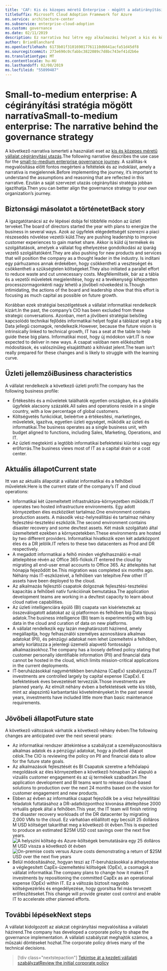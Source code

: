 ```yaml
---
title: 'CAF: Kis és közepes méretű Enterprise - mögött a adatirányítási stratégia kezdeti Narratíva'
titleSuffix: Microsoft Cloud Adoption Framework for Azure
ms.service: architecture-center
ms.subservice: enterprise-cloud-adoption
ms.custom: governance
ms.date: 02/11/2019
description: Ez narratíva hoz létre egy alkalmazási helyzet a kis és közepes méretű vállalat cégirányítási útra.
author: BrianBlanchard
ms.openlocfilehash: 6173b01f310169017761110d6641acfa51d45df8
ms.sourcegitcommit: 273e690c0cfabbc3822089c7d8bc743ef41d2b6e
ms.translationtype: MT
ms.contentlocale: hu-HU
ms.lasthandoff: 02/08/2019
ms.locfileid: "55899487"
---
```

# <a name="small-to-medium-enterprise-the-narrative-behind-the-governance-strategy"></a><span data-ttu-id="e1412-103">Small-to-medium enterprise: A cégirányítási stratégia mögött narratíva</span><span class="sxs-lookup"><span data-stu-id="e1412-103">Small-to-medium enterprise: The narrative behind the governance strategy</span></span>

<span data-ttu-id="e1412-104">A következő narratíva ismerteti a használati eset az [kis és közepes méretű vállalat cégirányítási utazás](./overview.md).</span><span class="sxs-lookup"><span data-stu-id="e1412-104">The following narrative describes the use case for the [small-to-medium enterprise governance journey](./overview.md).</span></span> <span data-ttu-id="e1412-105">A szállítás-k megvalósítása előtt fontos megérteni a feltételek és az indoklást, amely a narratíva is megjelennek.</span><span class="sxs-lookup"><span data-stu-id="e1412-105">Before implementing the journey, it’s important to understand the assumptions and reasoning that are reflected in this narrative.</span></span> <span data-ttu-id="e1412-106">Ezután a saját szervezet utazás cégirányítási stratégia jobban igazíthatja.</span><span class="sxs-lookup"><span data-stu-id="e1412-106">Then you can better align the governance strategy to your own organization’s journey.</span></span>

## <a name="back-story"></a><span data-ttu-id="e1412-107">Biztonsági másolatot a történetet</span><span class="sxs-lookup"><span data-stu-id="e1412-107">Back story</span></span>

<span data-ttu-id="e1412-108">A igazgatótanácsi az év lépései dobja fel többféle módon az üzleti terveket.</span><span class="sxs-lookup"><span data-stu-id="e1412-108">The board of directors started the year with plans to energize the business in several ways.</span></span> <span data-ttu-id="e1412-109">Azok az ügyfelek elégedettségét szerezni a piaci részesedés növelése vezetői küld.</span><span class="sxs-lookup"><span data-stu-id="e1412-109">They are pushing leadership to improve customer experiences to gain market share.</span></span> <span data-ttu-id="e1412-110">Akkor is küld új termékek és szolgáltatások, amelyek a vállalat fog elhelyezése gondolkodási az iparág vezető szolgáltatóként.</span><span class="sxs-lookup"><span data-stu-id="e1412-110">They are also pushing for new products and services that will position the company as a thought leader in the industry.</span></span> <span data-ttu-id="e1412-111">Is indítani egy párhuzamos annak érdekében, hogy csökkentheti a veszteséget és csökkentheti a szükségtelen költségeket.</span><span class="sxs-lookup"><span data-stu-id="e1412-111">They also initiated a parallel effort to reduce waste and cut unnecessary costs.</span></span> <span data-ttu-id="e1412-112">Megfélemlítsék, bár az a tábla és a vezetői műveletek megjelenítése, hogy ez a tevékenységi kifejezetten processzormagonkénti nagy lehető a jövőbeli növekedést is.</span><span class="sxs-lookup"><span data-stu-id="e1412-112">Though intimidating, the actions of the board and leadership show that this effort is focusing as much capital as possible on future growth.</span></span>

<span data-ttu-id="e1412-113">Korábban ezek stratégiai beszélgetések a vállalat informatikai rendelkezik kizárt.</span><span class="sxs-lookup"><span data-stu-id="e1412-113">In the past, the company’s CIO has been excluded from these strategic conversations.</span></span> <span data-ttu-id="e1412-114">Azonban, mert a jövőbeni stratégiai belsőleg kapcsolódó technikai fejlődés informatikai helyet foglal a táblázat segít a big Data jellegű csomagok, rendelkezik.</span><span class="sxs-lookup"><span data-stu-id="e1412-114">However, because the future vision is intrinsically linked to technical growth, IT has a seat at the table to help guide these big plans.</span></span> <span data-ttu-id="e1412-115">Informatikai most, hogy új módokon várt.</span><span class="sxs-lookup"><span data-stu-id="e1412-115">IT is now expected to deliver in new ways.</span></span> <span data-ttu-id="e1412-116">A csapat valóban nem előkészített módosítások, és valószínűleg elsajátítható a kihívást jelent.</span><span class="sxs-lookup"><span data-stu-id="e1412-116">The team isn’t really prepared for these changes and is likely to struggle with the learning curve.</span></span>

## <a name="business-characteristics"></a><span data-ttu-id="e1412-117">Üzleti jellemzői</span><span class="sxs-lookup"><span data-stu-id="e1412-117">Business characteristics</span></span>

<span data-ttu-id="e1412-118">A vállalat rendelkezik a következő üzleti profil:</span><span class="sxs-lookup"><span data-stu-id="e1412-118">The company has the following business profile:</span></span>

- <span data-ttu-id="e1412-119">Értékesítés és a műveletek találhatók egyetlen országban, és a globális ügyfelek alacsony százalék.</span><span class="sxs-lookup"><span data-stu-id="e1412-119">All sales and operations reside in a single country, with a low percentage of global customers.</span></span>
- <span data-ttu-id="e1412-120">Költségvetés funkciókat, beleértve a értékesítési, marketinges, műveletek, igazítva, egyetlen üzleti egységet, működik az üzleti és informatikai.</span><span class="sxs-lookup"><span data-stu-id="e1412-120">The business operates as a single business unit, with budget aligned to functions, including Sales, Marketing, Operations, and IT.</span></span>
- <span data-ttu-id="e1412-121">Az üzleti megtekinti a legtöbb informatikai befektetési kiürítési vagy egy erőforrás.</span><span class="sxs-lookup"><span data-stu-id="e1412-121">The business views most of IT as a capital drain or a cost center.</span></span>

## <a name="current-state"></a><span data-ttu-id="e1412-122">Aktuális állapot</span><span class="sxs-lookup"><span data-stu-id="e1412-122">Current state</span></span>

<span data-ttu-id="e1412-123">Itt van az aktuális állapotát a vállalat informatikai és a felhőbeli műveletek:</span><span class="sxs-lookup"><span data-stu-id="e1412-123">Here is the current state of the company’s IT and cloud operations:</span></span>

- <span data-ttu-id="e1412-124">Informatikai két üzemeltetett infrastruktúra-környezetben működik.</span><span class="sxs-lookup"><span data-stu-id="e1412-124">IT operates two hosted infrastructure environments.</span></span> <span data-ttu-id="e1412-125">Egy adott környezetben éles eszközöket tartalmaz.</span><span class="sxs-lookup"><span data-stu-id="e1412-125">One environment contains production assets.</span></span> <span data-ttu-id="e1412-126">A második vész-helyreállítási és tartalmaz néhány fejlesztési-tesztelési eszközök.</span><span class="sxs-lookup"><span data-stu-id="e1412-126">The second environment contains disaster recovery and some dev/test assets.</span></span> <span data-ttu-id="e1412-127">Két másik szolgáltató által üzemeltetett ezekben a környezetekben.</span><span class="sxs-lookup"><span data-stu-id="e1412-127">These environments are hosted by two different providers.</span></span> <span data-ttu-id="e1412-128">Informatikai hivatkozik ezen két adatközpont éles és a DR jelölik.</span><span class="sxs-lookup"><span data-stu-id="e1412-128">IT refers to these two datacenters as Prod and DR respectively.</span></span>
- <span data-ttu-id="e1412-129">A megadott informatikai a felhő minden végfelhasználói e-mail áttelepítése révén az Office 365-fiókok.</span><span class="sxs-lookup"><span data-stu-id="e1412-129">IT entered the cloud by migrating all end-user email accounts to Office 365.</span></span> <span data-ttu-id="e1412-130">Az áttelepítés hat hónapja fejeződött be.</span><span class="sxs-lookup"><span data-stu-id="e1412-130">This migration was completed six months ago.</span></span> <span data-ttu-id="e1412-131">Néhány más IT-eszközeivel, a felhőben van telepítve.</span><span class="sxs-lookup"><span data-stu-id="e1412-131">Few other IT assets have been deployed to the cloud.</span></span>
- <span data-ttu-id="e1412-132">Az alkalmazás fejlesztői csapatok dolgoznak fejlesztési-tesztelési kapacitás a felhőbeli natív funkcióinak bemutatása.</span><span class="sxs-lookup"><span data-stu-id="e1412-132">The application development teams are working in a dev/test capacity to learn about cloud native capabilities.</span></span>
- <span data-ttu-id="e1412-133">Az üzleti intelligenciára épülő (BI) csapata van kísérleteztek az összeválogatott adatokat az új platformon és felhőben big Data típusú adatok.</span><span class="sxs-lookup"><span data-stu-id="e1412-133">The business intelligence (BI) team is experimenting with big data in the cloud and curation of data on new platforms.</span></span>
- <span data-ttu-id="e1412-134">A vállalat rendelkezik egy lazán meghatározott házirend, amely megállapítja, hogy felhasználói személyes azonosításra alkalmas adatokat (PII), és pénzügyi adatokat nem lehet üzemeltetni a felhőben, amely korlátozza a jelenlegi üzemelő alapvető fontosságú alkalmazásokhoz.</span><span class="sxs-lookup"><span data-stu-id="e1412-134">The company has a loosely defined policy stating that customer personally identifiable information (PII) and financial data cannot be hosted in the cloud, which limits mission-critical applications in the current deployments.</span></span>
- <span data-ttu-id="e1412-135">IT-beruházásokkal nagymértékben beruházna (CapEx) szabályozza.</span><span class="sxs-lookup"><span data-stu-id="e1412-135">IT investments are controlled largely by capital expense (CapEx).</span></span> <span data-ttu-id="e1412-136">E befektetések éves bevezetését tervezzük.</span><span class="sxs-lookup"><span data-stu-id="e1412-136">Those investments are planned yearly.</span></span> <span data-ttu-id="e1412-137">Az elmúlt néhány évben a befektetések vette kis több, mint az alapszintű karbantartási követelményeket.</span><span class="sxs-lookup"><span data-stu-id="e1412-137">In the past several years, investments have included little more than basic maintenance requirements.</span></span>

## <a name="future-state"></a><span data-ttu-id="e1412-138">Jövőbeli állapot</span><span class="sxs-lookup"><span data-stu-id="e1412-138">Future state</span></span>

<span data-ttu-id="e1412-139">A következő változások várhatók a következő néhány évben:</span><span class="sxs-lookup"><span data-stu-id="e1412-139">The following changes are anticipated over the next several years:</span></span>

- <span data-ttu-id="e1412-140">Az informatikai rendszer áttekintése a szabályzat a személyazonosításra alkalmas adatok és a pénzügyi adatokat, hogy a jövőbeli állapot célok.</span><span class="sxs-lookup"><span data-stu-id="e1412-140">The CIO is reviewing the policy on PII and financial data to allow for the future state goals.</span></span>
- <span data-ttu-id="e1412-141">Az alkalmazások fejlesztését és BI Csapatok szeretne a felhőalapú megoldások az éles környezetben a következő hónapban 24 alapuló a vizuális customer engagement és az új termékek szabadítani.</span><span class="sxs-lookup"><span data-stu-id="e1412-141">The application development and BI teams want to release cloud-based solutions to production over the next 24 months based on the vision for customer engagement and new products.</span></span>
- <span data-ttu-id="e1412-142">Ebben az évben az informatikai csapat fejeződik be a vész helyreállítási feladatok futtatásához a DR-adatközponthoz kivonása áttelepítése 2000 virtuális gépek által a felhőben.</span><span class="sxs-lookup"><span data-stu-id="e1412-142">This year, the IT team will finish retiring the disaster recovery workloads of the DR datacenter by migrating 2,000 VMs to the cloud.</span></span> <span data-ttu-id="e1412-143">Ez várhatóan előállított egy becsült 25 dolláros M USD költséget takaríthat meg a következő öt évben.</span><span class="sxs-lookup"><span data-stu-id="e1412-143">This is expected to produce an estimated $25M USD cost savings over the next five years.</span></span>
    <span data-ttu-id="e1412-144">![A helyszíni költség-és Azure-költségek bemutatására egy 25 dolláros M USD vissza a következő öt évben](../../../_images/governance/calculator-small-to-medium-enterprise.png)</span><span class="sxs-lookup"><span data-stu-id="e1412-144">![On-premise costs versus Azure costs demonstrating a return of $25M USD over the next five years](../../../_images/governance/calculator-small-to-medium-enterprise.png)</span></span>
- <span data-ttu-id="e1412-145">Belül módosításához, hogyan teszi az IT-beruházásokkal a áthelyezése a véglegesített CapEx-üzemeltetési költségek (OpEx), a csomagok a vállalat informatikai.</span><span class="sxs-lookup"><span data-stu-id="e1412-145">The company plans to change how it makes IT investments by repositioning the committed CapEx as an operational expense (OpEx) within IT.</span></span> <span data-ttu-id="e1412-146">Ez a változás biztosít nagyobb költségvezérlés és engedélyezése, hogy gyorsítsa fel más tervezett erőfeszítéseket.</span><span class="sxs-lookup"><span data-stu-id="e1412-146">This change will provide greater cost control and enable IT to accelerate other planned efforts.</span></span>

## <a name="next-steps"></a><span data-ttu-id="e1412-147">További lépések</span><span class="sxs-lookup"><span data-stu-id="e1412-147">Next steps</span></span>

<span data-ttu-id="e1412-148">A vállalat kidolgozott az alakzat cégirányítási megvalósítása a vállalati házirend.</span><span class="sxs-lookup"><span data-stu-id="e1412-148">The company has developed a corporate policy to shape the governance implementation.</span></span> <span data-ttu-id="e1412-149">A vállalati szabályzat meghajtók számos, a műszaki döntéseket hozhat.</span><span class="sxs-lookup"><span data-stu-id="e1412-149">The corporate policy drives many of the technical decisions.</span></span>

> [!div class="nextstepaction"]
> [<span data-ttu-id="e1412-150">Tekintse át a kezdeti vállalati szabályzat</span><span class="sxs-lookup"><span data-stu-id="e1412-150">Review the initial corporate policy</span></span>](./initial-corporate-policy.md)

